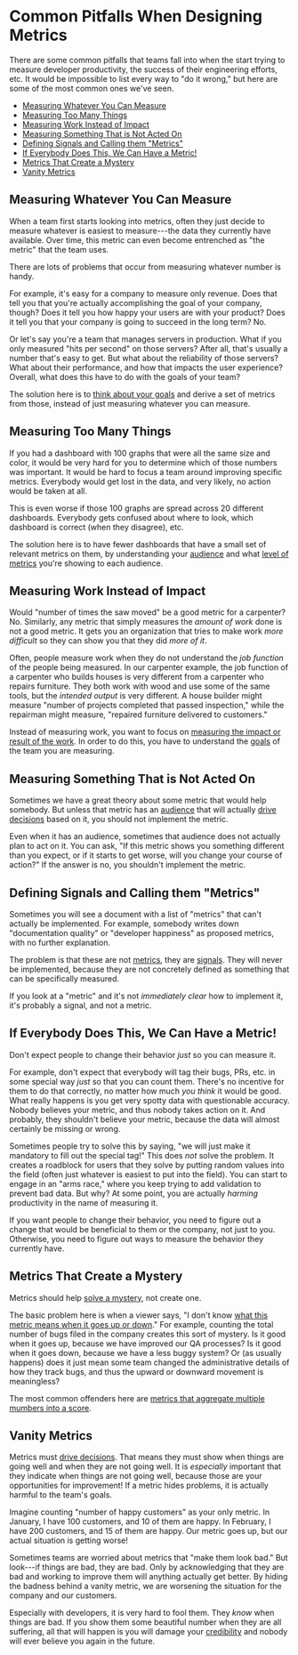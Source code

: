 # Common Pitfalls When Designing Metrics

There are some common pitfalls that teams fall into when the start trying to
measure developer productivity, the success of their engineering efforts, etc.
It would be impossible to list every way to "do it wrong," but here are some of
the most common ones we've seen.

- [Measuring Whatever You Can Measure](#measuring-whatever-you-can-measure)
- [Measuring Too Many Things](#measuring-too-many-things)
- [Measuring Work Instead of Impact](#measuring-work-instead-of-impact)
- [Measuring Something That is Not Acted On](#measuring-something-that-is-not-acted-on)
- [Defining Signals and Calling them "Metrics"](#defining-signals-and-calling-them-metrics)
- [If Everybody Does This, We Can Have a Metric!](#if-everybody-does-this-we-can-have-a-metric)
- [Metrics That Create a Mystery](#metrics-that-create-a-mystery)
- [Vanity Metrics](#vanity-metrics)

## Measuring Whatever You Can Measure

When a team first starts looking into metrics, often they just decide to measure
whatever is easiest to measure---the data they currently have available. Over
time, this metric can even become entrenched as "the metric" that the team uses.

There are lots of problems that occur from measuring whatever number is handy.

For example, it's easy for a company to measure only revenue. Does that tell you
that you're actually accomplishing the goal of your company, though? Does it
tell you how happy your users are with your product? Does it tell you that your
company is going to succeed in the long term? No.

Or let's say you're a team that manages servers in production. What if you only
measured "hits per second" on those servers? After all, that's usually a number
that's easy to get. But what about the reliability of those servers? What about
their performance, and how that impacts the user experience? Overall, what does
this have to do with the goals of your team?

The solution here is to [think about your goals](goals-signals-metrics.md) and
derive a set of metrics from those, instead of just measuring whatever you can
measure.

## Measuring Too Many Things

If you had a dashboard with 100 graphs that were all the same size and color, it
would be very hard for you to determine which of those numbers was important. It
would be hard to focus a team around improving specific metrics. Everybody would
get lost in the data, and very likely, no action would be taken at all.

This is even worse if those 100 graphs are spread across 20 different
dashboards. Everybody gets confused about where to look, which dashboard is
correct (when they disagree), etc.

The solution here is to have fewer dashboards that have a small set of relevant
metrics on them, by understanding your [audience](audiences.md) and what [level
of metrics](audiences.md) you're showing to each audience.

## Measuring Work Instead of Impact

Would "number of times the saw moved" be a good metric for a carpenter? No.
Similarly, any metric that simply measures the _amount of work_ done is not a
good metric. It gets you an organization that tries to make work _more
difficult_ so they can show you that they did _more of it_.

Often, people measure work when they do not understand the _job function_ of the
people being measured. In our carpenter example, the job function of a carpenter
who builds houses is very different from a carpenter who repairs furniture. They
both work with wood and use some of the same tools, but the _intended output_ is
very different. A house builder might measure "number of projects completed that
passed inspection," while the repairman might measure, "repaired furniture
delivered to customers." 

Instead of measuring work, you want to focus on [measuring the impact or result
of the work](metric-principles.md). In order to do this, you have to understand
the [goals](goals-signals-metrics.md) of the team you are measuring.

## Measuring Something That is Not Acted On

Sometimes we have a great theory about some metric that would help somebody. But
unless that metric has an [audience](audiences.md) that will actually [drive
decisions](driving-decisions.md) based on it, you should not implement the
metric.

Even when it has an audience, sometimes that audience does not actually plan to
act on it. You can ask, "If this metric shows you something different than you
expect, or if it starts to get worse, will you change your course of action?" If
the answer is no, you shouldn't implement the metric.

## Defining Signals and Calling them "Metrics"

Sometimes you will see a document with a list of "metrics" that can't actually
be implemented. For example, somebody writes down "documentation quality" or
"developer happiness" as proposed metrics, with no further explanation.

The problem is that these are not [metrics](goals-signals-metrics.md), they are
[signals](goals-signals-metrics.md). They will never be implemented, because
they are not concretely defined as something that can be specifically measured.

If you look at a "metric" and it's not _immediately clear_ how to implement it,
it's probably a signal, and not a metric.

## If Everybody Does This, We Can Have a Metric!

Don't expect people to change their behavior _just_ so you can measure it. 

For example, don't expect that everybody will tag their bugs, PRs, etc. in some
special way _just_ so that you can count them. There's no incentive for them to
do that correctly, no matter how much _you think_ it would be good. What really
happens is you get very spotty data with questionable accuracy. Nobody believes
your metric, and thus nobody takes action on it. And probably, they shouldn't
believe your metric, because the data will almost certainly be missing or wrong.

Sometimes people try to solve this by saying, "we will just make it mandatory to
fill out the special tag!" This does _not_ solve the problem. It creates a
roadblock for users that they solve by putting random values into the field
(often just whatever is easiest to put into the field). You can start to engage
in an "arms race," where you keep trying to add validation to prevent bad data.
But why? At some point, you are actually _harming_ productivity in the name of
measuring it.

If you want people to change their behavior, you need to figure out a change
that would be beneficial to them or the company, not just to you. Otherwise, you
need to figure out ways to measure the behavior they currently have.

## Metrics That Create a Mystery

Metrics should help [solve a mystery](data-vs-insights.md), not create one.

The basic problem here is when a viewer says, "I don't know [what this metric
means when it goes up or down](metric-principles.md)." For example, counting the
total number of bugs filed in the company creates this sort of mystery. Is it
good when it goes up, because we have improved our QA processes? Is it good when
it goes down, because we have a less buggy system? Or (as usually happens) does
it just mean some team changed the administrative details of how they track
bugs, and thus the upward or downward movement is meaningless?

The most common offenders here are [metrics that aggregate multiple mumbers into
a score](scores.md).

## Vanity Metrics

Metrics must [drive decisions](driving-decisions.md). That means they must show
when things are going well and when they are not going well. It is _especially_
important that they indicate when things are not going well, because those are
your opportunities for improvement! If a metric hides problems, it is actually
harmful to the team's goals.

Imagine counting "number of happy customers" as your only metric. In January, I
have 100 customers, and 10 of them are happy. In February, I have 200 customers,
and 15 of them are happy. Our metric goes up, but our actual situation is
getting worse!

Sometimes teams are worried about metrics that "make them look bad." But
look---if things are bad, they are bad. Only by acknowledging that they are bad
and working to improve them will anything actually get better. By hiding the
badness behind a vanity metric, we are worsening the situation for the company
and our customers.

Especially with developers, it is very hard to fool them. They _know_ when
things are bad. If you show them some beautiful number when they are all
suffering, all that will happen is you will damage your
[credibility](https://www.codesimplicity.com/post/effective-engineering-productivity/)
and nobody will ever believe you again in the future.